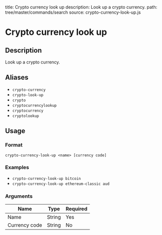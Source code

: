 title: Crypto currency look up
description: Look up a crypto currency.
path: tree/master/commands/search
source: crypto-currency-look-up.js

# Crypto currency look up

## Description

Look up a crypto currency.

## Aliases

* `crypto-currency`
* `crypto-look-up`
* `crypto`
* `cryptocurrencylookup`
* `cryptocurrency`
* `cryptolookup`

## Usage

### Format

`crypto-currency-look-up <name> [currency code]`

### Examples

* `crypto-currency-look-up bitcoin`
* `crypto-currency-look-up ethereum-classic aud`

### Arguments

| Name          | Type   | Required |
|---------------|--------|----------|
| Name          | String | Yes      |
| Currency code | String | No       |
